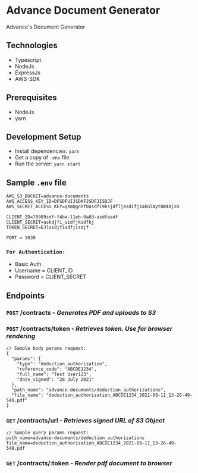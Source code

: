 # Advance Document Generator
Advance's Document Generator

## Technologies
* Typescript
* NodeJs
* ExpressJs
* AWS-SDK

## Prerequisites
* NodeJs
* yarn

## Development Setup
* Install dependencies: `yarn`
* Get a copy of `.env` file
* Run the server: `yarn start`

## Sample `.env` file
```
AWS_S3_BUCKET=advance-documents
AWS_ACCESS_KEY_ID=DFSDFUIJSDKFJSDFJISDJF
AWS_SECRET_ACCESS_KEY=qXmQgnYf0asdfi9ksjdfljasdifj1akGlAytBW48jzD

CLIENT_ID=78989sdf-f4ba-11eb-9a03-asdfasdf
CLIENT_SECRET=askdjfi_sidfjksdfkj
TOKEN_SECRET=EJlsidjfisdfjisdjf

PORT = 3030
```

### `For Authentication:`
* Basic Auth
* Username = CLIENT_ID 
* Password = CLIENT_SECRET

## Endpoints
### `POST` /contracts - *Generates PDF and uploads to S3*
### `POST` /contracts/token - *Retrieves token. Use for browser rendering*
```
// Sample body params request:
{
  "params": {
    "type": "deduction_authorization",
    "reference_code": "ABCDE1234",
    "full_name": "Test User123",
    "date_signed": "28 July 2021"
  },
  "path_name": "advance-documents/deduction_authorizations",
  "file_name": "deduction_authorization_ABCDE1234_2021-08-11_13-26-49-549.pdf"
}
```

### `GET` /contracts/url - *Retrieves signed URL of S3 Object*
```
// Sample query params request:
path_name=advance-documents/deduction_authorizations
file_name=deduction_authorization_ABCDE1234_2021-08-11_13-26-49-549.pdf
```

### `GET` /contracts/:token - *Render pdf document to browser*
